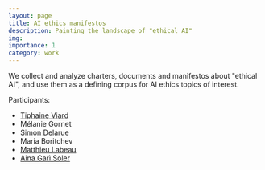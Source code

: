 ```yaml
---
layout: page
title: AI ethics manifestos
description: Painting the landscape of "ethical AI"
img: 
importance: 1
category: work
---
```


We collect and analyze charters, documents and manifestos about "ethical AI", and use them as a defining corpus for AI ethics topics of interest.

Participants:
  - <a href='https://tiphainev.github.io/'>Tiphaine Viard</a>
  - Mélanie Gornet
  - <a href='https://www.simondelarue.com/'>Simon Delarue</a> 
  - Maria Boritchev
  - <a href='https://www.telecom-paris.fr/matthieu-labeau'>Matthieu Labeau</a> 
  - <a href='https://ainagari.github.io/'>Aina Garì Soler</a>  

